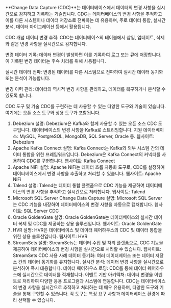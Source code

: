 **Change Data Capture (CDC)**는 데이터베이스에서 데이터의 변경 사항을 실시간으로 감지하고 기록하는 기술입니다. CDC는 데이터베이스의 변경 사항을 추적하고 이를 다른 시스템이나 데이터 저장소로 전파하는 데 유용하며, 주로 데이터 통합, 실시간 분석, 데이터 마이그레이션 등에서 활용됩니다.

CDC 개념
데이터 변경 추적: CDC는 데이터베이스의 테이블에서 삽입, 업데이트, 삭제와 같은 변경 사항을 실시간으로 감지합니다.

변경 데이터 기록: 데이터 변경이 발생하면 이를 기록하여 로그 또는 큐에 저장합니다. 이 기록된 변경 데이터는 후속 처리를 위해 사용됩니다.

실시간 데이터 전파: 변경된 데이터를 다른 시스템으로 전파하여 실시간 데이터 동기화 또는 분석이 가능합니다.

변경 이력 관리: 데이터의 역사적 변경 사항을 관리하고, 데이터를 복구하거나 분석할 수 있도록 합니다.

CDC 도구 및 기술
CDC를 구현하는 데 사용할 수 있는 다양한 도구와 기술이 있습니다. 여기에는 오픈 소스 도구와 상용 도구가 포함됩니다.

1. Debezium
설명: Debezium은 Kafka와 함께 사용할 수 있는 오픈 소스 CDC 도구입니다. 데이터베이스의 변경 사항을 Kafka로 스트리밍합니다.
지원 데이터베이스: MySQL, PostgreSQL, MongoDB, SQL Server, Oracle 등.
웹사이트: Debezium
2. Apache Kafka Connect
설명: Kafka Connect는 Kafka와 외부 시스템 간의 데이터 통합을 위한 프레임워크입니다. Debezium은 Kafka Connect의 커넥터를 사용하여 CDC를 구현합니다.
웹사이트: Kafka Connect
3. Apache NiFi
설명: Apache NiFi는 데이터 흐름 자동화 도구로, CDC를 설정하여 데이터베이스에서 변경 사항을 추출하고 처리할 수 있습니다.
웹사이트: Apache NiFi
4. Talend
설명: Talend는 데이터 통합 플랫폼으로 CDC 기능을 제공하여 데이터베이스의 변경 사항을 추적하고 실시간으로 처리합니다.
웹사이트: Talend
5. Microsoft SQL Server Change Data Capture
설명: Microsoft SQL Server는 CDC 기능을 내장하여 데이터베이스의 변경 사항을 자동으로 캡처합니다.
웹사이트: SQL Server CDC
6. Oracle GoldenGate
설명: Oracle GoldenGate는 데이터베이스의 실시간 데이터 복제 및 CDC를 제공하는 상용 솔루션입니다.
웹사이트: Oracle GoldenGate
7. HVR
설명: HVR은 데이터베이스 및 데이터 웨어하우스의 CDC 및 데이터 통합을 위한 상용 솔루션입니다.
웹사이트: HVR
8. StreamSets
설명: StreamSets는 데이터 수집 및 처리 플랫폼으로, CDC 기능을 제공하여 데이터베이스의 변경 사항을 실시간으로 처리할 수 있습니다.
웹사이트: StreamSets
CDC 사용 사례
데이터 동기화: 여러 데이터베이스 또는 데이터 저장소 간의 데이터 동기화를 유지합니다.
실시간 분석: 데이터 변경 사항을 실시간으로 분석하여 즉시 대응합니다.
데이터 웨어하우스 로딩: CDC를 통해 데이터 웨어하우스에 실시간으로 데이터를 적재합니다.
이벤트 기반 아키텍처: 데이터 변경을 이벤트로 처리하여 다양한 응용 프로그램과 시스템에 연동합니다.
CDC는 데이터베이스의 변경 사항을 실시간으로 추적하고 처리하는 데 매우 유용하며, 다양한 도구와 기술을 통해 구현할 수 있습니다. 각 도구는 특정 요구 사항과 데이터베이스 환경에 따라 선택할 수 있습니다.